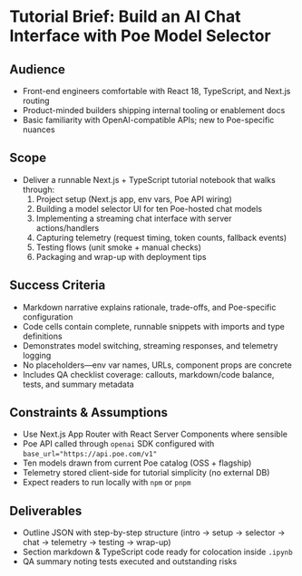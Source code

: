 # Tutorial Brief: Build an AI Chat Interface with Poe Model Selector

## Audience
- Front-end engineers comfortable with React 18, TypeScript, and Next.js routing
- Product-minded builders shipping internal tooling or enablement docs
- Basic familiarity with OpenAI-compatible APIs; new to Poe-specific nuances

## Scope
- Deliver a runnable Next.js + TypeScript tutorial notebook that walks through:
  1. Project setup (Next.js app, env vars, Poe API wiring)
  2. Building a model selector UI for ten Poe-hosted chat models
  3. Implementing a streaming chat interface with server actions/handlers
  4. Capturing telemetry (request timing, token counts, fallback events)
  5. Testing flows (unit smoke + manual checks)
  6. Packaging and wrap-up with deployment tips

## Success Criteria
- Markdown narrative explains rationale, trade-offs, and Poe-specific configuration
- Code cells contain complete, runnable snippets with imports and type definitions
- Demonstrates model switching, streaming responses, and telemetry logging
- No placeholders—env var names, URLs, component props are concrete
- Includes QA checklist coverage: callouts, markdown/code balance, tests, and summary metadata

## Constraints & Assumptions
- Use Next.js App Router with React Server Components where sensible
- Poe API called through `openai` SDK configured with `base_url="https://api.poe.com/v1"`
- Ten models drawn from current Poe catalog (OSS + flagship)
- Telemetry stored client-side for tutorial simplicity (no external DB)
- Expect readers to run locally with `npm` or `pnpm`

## Deliverables
- Outline JSON with step-by-step structure (intro → setup → selector → chat → telemetry → testing → wrap-up)
- Section markdown & TypeScript code ready for colocation inside `.ipynb`
- QA summary noting tests executed and outstanding risks

